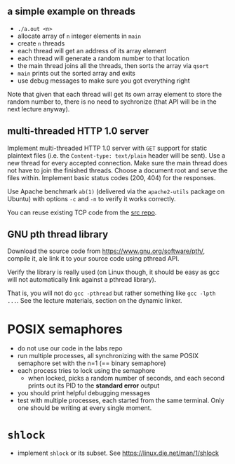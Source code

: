 ## a simple example on threads

- `./a.out <n>`
- allocate array of `n` integer elements in `main`
- create `n` threads
- each thread will get an address of its array element
- each thread will generate a random number to that location
- the main thread joins all the threads, then sorts the array via `qsort`
- `main` prints out the sorted array and exits
- use debug messages to make sure you got everything right

Note that given that each thread will get its own array element to store the
random number to, there is no need to sychronize (that API will be in the next
lecture anyway).

## multi-threaded HTTP 1.0 server

Implement multi-threaded HTTP 1.0 server with `GET` support for static plaintext files 
(i.e. the `Content-type: text/plain` header will be sent). 
Use a new thread for every accepted connection. Make sure the main thread does not have to join the finished threads.
Choose a document root and serve the files within. Implement basic status codes (200, 404) for the responses.

Use Apache benchmark `ab(1)` (delivered via the `apache2-utils` package on Ubuntu) 
with options `-c` and `-n` to verify it works correctly.

You can reuse existing TCP code from the [src repo](https://github.com/devnull-cz/unix-linux-prog-in-c-src).

## GNU pth thread library

Download the source code from https://www.gnu.org/software/pth/, compile it, ale
link it to your source code using pthread API.

Verify the library is really used (on Linux though, it should be easy as gcc
will not automatically link against a pthread library).

That is, you will not do `gcc -pthread` but rather something like `gcc -lpth ...`. 
See the lecture materials, section on the dynamic linker.

# POSIX semaphores

- do not use our code in the labs repo
- run multiple processes, all synchronizing with the same POSIX semaphore set
  with the n=1 (== binary semaphore)
- each process tries to lock using the semaphore
  - when locked, picks a random number of seconds, and each second prints
    out its PID to the **standard error** output
- you should print helpful debugging messages
- test with multiple processes, each started from the same terminal.  Only one
  should be writing at every single moment.

# `shlock`

- implement `shlock` or its subset.  See https://linux.die.net/man/1/shlock
